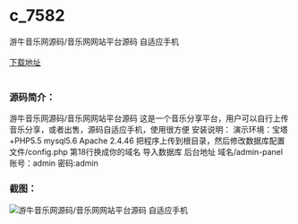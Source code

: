 # c_7582
游牛音乐网源码/音乐网网站平台源码 自适应手机
<br/></br>
[下载地址](https://www.uuid2.com/7582.html "下载地址")
<br/></br>
<h3>源码简介：</h3>
<p>游牛音乐网源码/音乐网网站平台源码
这是一个音乐分享平台，用户可以自行上传音乐分享，或者出售，源码自适应手机，使用很方便
安装说明：
演示环境：宝塔+PHP5.5 mysql5.6 Apache 2.4.46
把程序上传到根目录，然后修改数据库配置文件/config.php 第18行换成你的域名
导入数据库
后台地址 域名/admin-panel 账号：admin 密码:admin<p>
<h3>截图：</h3>
<img src="https://www.uuid2.com/wp-content/uploads/img/uimage/18351637289908.gif" alt="游牛音乐网源码/音乐网网站平台源码 自适应手机">

